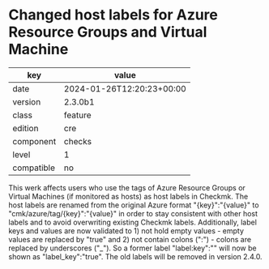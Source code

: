 [//]: # (werk v2)
# Changed host labels for Azure Resource Groups and Virtual Machine

key        | value
---------- | ---
date       | 2024-01-26T12:20:23+00:00
version    | 2.3.0b1
class      | feature
edition    | cre
component  | checks
level      | 1
compatible | no

This werk affects users who use the tags of Azure Resource Groups or Virtual Machines (if monitored as hosts) as host labels in Checkmk.
The host labels are renamed from the original Azure format "{key}":"{value}" to "cmk/azure/tag/{key}":"{value}" in order to stay consistent with other host labels and to avoid overwriting existing Checkmk labels.
Additionally, label keys and values are now validated to 1) not hold empty values - empty values are replaced by "true" and 2) not contain colons (":") - colons are replaced by underscores ("_"). So a former label "label:key":"" will now be shown as "label_key":"true".
The old labels will be removed in version 2.4.0.

